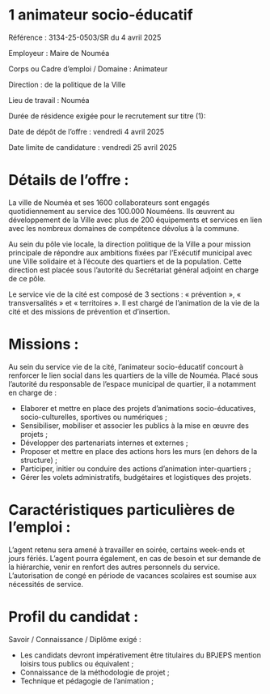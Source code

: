 # 1 animateur socio-éducatif

Référence : 3134-25-0503/SR du 4 avril 2025

Employeur : Maire de Nouméa

Corps ou Cadre d’emploi / Domaine : Animateur

Direction : de la politique de la Ville

Lieu de travail : Nouméa

Durée de résidence exigée pour le recrutement sur titre (1):

Date de dépôt de l’offre : vendredi 4 avril 2025

Date limite de candidature : vendredi 25 avril 2025

# Détails de l’offre :

La ville de Nouméa et ses 1600 collaborateurs sont engagés quotidiennement au service des 100.000 Nouméens. Ils œuvrent au développement de la Ville avec plus de 200 équipements et services en lien avec les nombreux domaines de compétence dévolus à la commune.

Au sein du pôle vie locale, la direction politique de la Ville a pour mission principale de répondre aux ambitions fixées par l’Exécutif municipal avec une Ville solidaire et à l’écoute des quartiers et de la population. Cette direction est placée sous l’autorité du Secrétariat général adjoint en charge de ce pôle.

Le service vie de la cité est composé de 3 sections : « prévention », « transversalités » et « territoires ». Il est chargé de l’animation de la vie de la cité et des missions de prévention et d’insertion.

# Missions :

Au sein du service vie de la cité, l’animateur socio-éducatif concourt à renforcer le lien social dans les quartiers de la ville de Nouméa. Placé sous l’autorité du responsable de l’espace municipal de quartier, il a notamment en charge de :

- Elaborer et mettre en place des projets d’animations socio-éducatives, socio-culturelles, sportives ou numériques ;
- Sensibiliser, mobiliser et associer les publics à la mise en œuvre des projets ;
- Développer des partenariats internes et externes ;
- Proposer et mettre en place des actions hors les murs (en dehors de la structure) ;
- Participer, initier ou conduire des actions d’animation inter-quartiers ;
- Gérer les volets administratifs, budgétaires et logistiques des projets.

# Caractéristiques particulières de l’emploi :

L’agent retenu sera amené à travailler en soirée, certains week-ends et jours fériés. L’agent pourra également, en cas de besoin et sur demande de la hiérarchie, venir en renfort des autres personnels du service. L’autorisation de congé en période de vacances scolaires est soumise aux nécessités de service.

# Profil du candidat :

Savoir / Connaissance / Diplôme exigé :

- Les candidats devront impérativement être titulaires du BPJEPS mention loisirs tous publics ou équivalent ;
- Connaissance de la méthodologie de projet ;
- Technique et pédagogie de l’animation ;